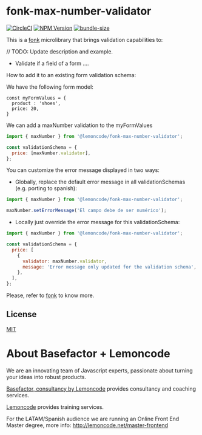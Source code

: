 # fonk-max-number-validator

[![CircleCI](https://badgen.net/github/status/Lemoncode/fonk-max-number-validator/master/ci?icon=circleci&label=circleci)](https://circleci.com/gh/Lemoncode/fonk-max-number-validator/tree/master)
[![NPM Version](https://badgen.net/npm/v/@lemoncode/fonk-max-number-validator?icon=npm&label=npm)](https://www.npmjs.com/package/@lemoncode/fonk-max-number-validator)
[![bundle-size](https://badgen.net/bundlephobia/min/@lemoncode/fonk-max-number-validator)](https://bundlephobia.com/result?p=@lemoncode/fonk-max-number-validator)

This is a [fonk](https://github.com/Lemoncode/fonk) microlibrary that brings validation capabilities to:

// TODO: Update description and example.

- Validate if a field of a form ....

How to add it to an existing form validation schema:

We have the following form model:

```
const myFormValues = {
  product : 'shoes',
  price: 20,
}
```

We can add a maxNumber validation to the myFormValues

```javascript
import { maxNumber } from '@lemoncode/fonk-max-number-validator';

const validationSchema = {
  price: [maxNumber.validator],
};
```

You can customize the error message displayed in two ways:

- Globally, replace the default error message in all validationSchemas (e.g. porting to spanish):

```javascript
import { maxNumber } from '@lemoncode/fonk-max-number-validator';

maxNumber.setErrorMessage('El campo debe de ser numérico');
```

- Locally just override the error message for this validationSchema:

```javascript
import { maxNumber } from '@lemoncode/fonk-max-number-validator';

const validationSchema = {
  price: [
    {
      validator: maxNumber.validator,
      message: 'Error message only updated for the validation schema',
    },
  ],
};
```

Please, refer to [fonk](https://github.com/Lemoncode/fonk) to know more.

## License

[MIT](./LICENSE)

# About Basefactor + Lemoncode

We are an innovating team of Javascript experts, passionate about turning your ideas into robust products.

[Basefactor, consultancy by Lemoncode](http://www.basefactor.com) provides consultancy and coaching services.

[Lemoncode](http://lemoncode.net/services/en/#en-home) provides training services.

For the LATAM/Spanish audience we are running an Online Front End Master degree, more info: http://lemoncode.net/master-frontend
